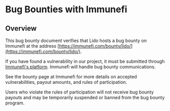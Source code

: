 # Bug Bounties with Immunefi

## Overview

This bug bounty document verifies that Lido hosts a bug bounty on Immunefi at the address [https://immunefi.com/bounty/lido/](https://immunefi.com/bounty/lido/).

If you have found a vulnerability in our project, it must be submitted through [Immunefi's platform](https://immunefi.com/). Immunefi will handle bug bounty communications.

See the bounty page at Immunefi for more details on accepted vulnerabilities, payout amounts, and rules of participation.

Users who violate the rules of participation will not receive bug bounty payouts and may be temporarily suspended or banned from the bug bounty program.
